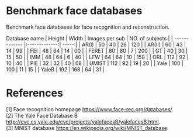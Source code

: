 # Benchmark face databases
Benchmark face databases for face recognition and reconstruction. 

Database name
| Height | Width | Images per sub	| NO. of subjects |
| ------------- |:-------------:| -----:|
| AR(I)	| 50	| 40	| 26	| 120 |
| AR(II)	| 60	| 43	| 14	| 99 |
| FEI	| 48	| 64	| 14	| 00 |
| FERET	| 80	| 80	| 7	| 200 |
| GT	| 40	| 30	| 15	| 50 |
| IMM	| 48	| 64	| 6	| 40 |
| LFW	| 64	| 64	| 10	| 158 |
| ORL	| 112	| 92	| 10	| 40 |
| PIE	| 32	| 32	| 40	| 68 |
| UMIST	| 112	| 92	| 19	| 20 |
| Yale	| 100	| 100	| 11	| 15 |
| YaleB	| 192	| 168	| 64	| 31 |


# References
[1] Face recognition homepage https://www.face-rec.org/databases/.  
[2] The Yale Face Database B http://cvc.cs.yale.edu/cvc/projects/yalefacesB/yalefacesB.html.  
[3] MNIST database https://en.wikipedia.org/wiki/MNIST_database. 
